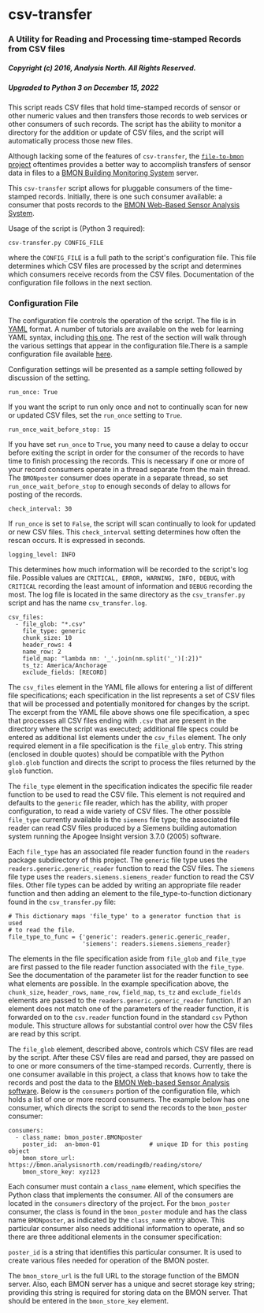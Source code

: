 # csv-transfer

### A Utility for Reading and Processing time-stamped Records from CSV files

##### Copyright (c) 2016, Analysis North.  All Rights Reserved.

##### Upgraded to Python 3 on December 15, 2022

This script reads CSV files that hold time-stamped records of sensor or other numeric values and then transfers those records to web services or other consumers of such records.  The script has the ability to monitor a directory for the addition or update of CSV files, and the script will automatically process those new files.

Although lacking some of the features of `csv-transfer`, the [`file-to-bmon` project](https://github.com/alanmitchell/file-to-bmon)
oftentimes provides a better way to accomplish transfers of sensor data in files to a [BMON Building
Monitoring System](https://github.com/alanmitchell/bmon) server.

This `csv-transfer` script allows for pluggable consumers of the time-stamped records.  Initially, there is one such consumer available: a consumer that posts records to the [BMON Web-Based Sensor Analysis System](https://github.com/alanmitchell/bmon).

Usage of the script is (Python 3 required):

    csv-transfer.py CONFIG_FILE

where the `CONFIG_FILE` is a full path to the script's configuration file.  This file determines which CSV files are processed by the script and determines which consumers receive records from the CSV files.  Documentation of the configuration file follows in the next section.

### Configuration File

The configuration file controls the operation of the script.  The file is in [YAML](http://yaml.org/) format.  A number of tutorials are available on the web for learning YAML syntax, including [this one](https://learn.getgrav.org/advanced/yaml).  The rest of the section will walk through the various settings that appear in the configuration file.There is a sample configuration file available [here](sample_config.yaml).

Configuration settings will be presented as a sample setting followed by discussion of the setting.

    run_once: True

If you want the script to run only once and not to continually scan for new or updated CSV files, set the `run_once` setting to `True`.

    run_once_wait_before_stop: 15

If you have set `run_once` to `True`, you many need to cause a delay to occur before exiting the script in order for the consumer of the records to have time to finish processing the records.  This is necessary if one or more of your record consumers operate in a thread separate from the main thread.  The `BMONposter` consumer does operate in a separate thread, so set `run_once_wait_before_stop` to enough seconds of delay to allows for posting of the records.

    check_interval: 30

If `run_once` is set to `False`, the script will scan continually to look for updated or new CSV files.  This `check_interval` setting determines how often the rescan occurs.  It is expressed in seconds.

    logging_level: INFO

This determines how much information will be recorded to the script's log file.  Possible values are `CRITICAL, ERROR, WARNING, INFO, DEBUG`, with `CRITICAL` recording the least amount of information and `DEBUG` recording the most.  The log file is located in the same directory as the `csv_transfer.py` script and has the name `csv_transfer.log`.

    csv_files:
      - file_glob: "*.csv"
        file_type: generic
        chunk_size: 10
        header_rows: 4
        name_row: 2
        field_map: "lambda nm: '_'.join(nm.split('_')[:2])"
        ts_tz: America/Anchorage
        exclude_fields: [RECORD]

The `csv_files` element in the YAML file allows for entering a list of different file specifications; each specification in the list represents a set of CSV files that will be processed and potentially monitored for changes by the script.  The excerpt from the YAML file above shows one file specification, a spec that processes all CSV files ending with `.csv` that are present in the directory where the script was executed; additional file specs could be entered as additional list elements under the `csv_files` element.  The only required element in a file specification is the `file_glob` entry.  This string (enclosed in double quotes) should be compatible with the Python `glob.glob` function and directs the script to process the files returned by the `glob` function.

The `file_type` element in the specification indicates the specific file reader function to be used to read the CSV file.  This element is not required and defaults to the `generic` file reader, which has the ability, with proper configuration, to read a wide variety of CSV files.  The other possible `file_type` currently available is the `siemens` file type; the associated file reader can read CSV files produced by a Siemens building automation system running the Apogee Insight version 3.7.0 (2005) software.

Each `file_type` has an associated file reader function found in the `readers` package subdirectory of this project.  The `generic` file type uses the `readers.generic.generic_reader` function to read the CSV files.  The `siemens` file type uses the `readers.siemens.siemens_reader` function to read the CSV files.  Other file types can be added by writing an appropriate file reader function and then adding an element to the file_type-to-function dictionary found in the `csv_transfer.py` file:

    # This dictionary maps 'file_type' to a generator function that is used
    # to read the file.
    file_type_to_func = {'generic': readers.generic.generic_reader,
                         'siemens': readers.siemens.siemens_reader}

The elements in the file specification aside from `file_glob` and `file_type` are first passed to the file reader function associated with the `file_type`.  See the documentation of the parameter list for the reader function to see what elements are possible. In the example specification above, the `chunk_size`, `header_rows`, `name_row`, `field_map`, `ts_tz` and `exclude_fields` elements are passed to the `readers.generic.generic_reader` function.  If an element does not match one of the parameters of the reader function, it is forwarded on to the `csv.reader` function found in the standard `csv` Python module.  This structure allows for substantial control over how the CSV files are read by this script.

The `file_glob` element, described above, controls which CSV files are read by the script.  After these CSV files are read and parsed, they are passed on to one or more consumers of the time-stamped records.  Currently, there is one consumer available in this project, a class that knows how to take the records and post the data to the [BMON Web-based Sensor Analysis software](https://github.com/alanmitchell/bmon).  Below is the `consumers` portion of the configuration file, which holds a list of one or more record consumers.  The example below has one consumer, which directs the script to send the records to the `bmon_poster` consumer:

    consumers:
      - class_name: bmon_poster.BMONposter
        poster_id:  an-bmon-01              # unique ID for this posting object
        bmon_store_url: https://bmon.analysisnorth.com/readingdb/reading/store/
        bmon_store_key: xyz123

Each consumer must contain a `class_name` element, which specifies the Python class that implements the consumer.  All of the consumers are located in the `consumers` directory of the project.  For the `bmon_poster` consumer, the class is found in the `bmon_poster` module and has the class name `BMONposter`, as indicated by the `class_name` entry above. This particular consumer also needs additional information to operate, and so there are three additional elements in the consumer specification:

`poster_id` is a string that identifies this particular consumer.  It is used to create various files needed for operation of the BMON poster.

The `bmon_store_url` is the full URL to the storage function of the BMON server. Also, each BMON server has a unique and secret storage key string; providing this string is required for storing data on the BMON server.  That should be entered in the `bmon_store_key` element.
